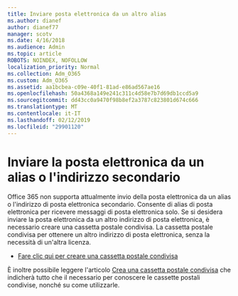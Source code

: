 ```yaml
---
title: Inviare posta elettronica da un altro alias
ms.author: dianef
author: dianef77
manager: scotv
ms.date: 4/16/2018
ms.audience: Admin
ms.topic: article
ROBOTS: NOINDEX, NOFOLLOW
localization_priority: Normal
ms.collection: Adm_O365
ms.custom: Adm_O365
ms.assetid: aa1bcbea-c09e-40f1-81ad-e86ad567ae16
ms.openlocfilehash: 50a4368a149e241c311c4d58e7b7d69db1ccd5a9
ms.sourcegitcommit: dd43cc0a9470f98b8ef2a3787c823801d674c666
ms.translationtype: MT
ms.contentlocale: it-IT
ms.lasthandoff: 02/12/2019
ms.locfileid: "29901120"
---
```

# <a name="send-email-from-an-alias-or-secondary-address"></a>Inviare la posta elettronica da un alias o l'indirizzo secondario

Office 365 non supporta attualmente invio della posta elettronica da un alias o l'indirizzo di posta elettronica secondario. Consente di alias di posta elettronica per ricevere messaggi di posta elettronica solo. Se si desidera inviare la posta elettronica da un altro indirizzo di posta elettronica, è necessario creare una cassetta postale condivisa. La cassetta postale condivisa per ottenere un altro indirizzo di posta elettronica, senza la necessità di un'altra licenza. 
  
- [Fare clic qui per creare una cassetta postale condivisa](https://portal.office.com/AdminPortal/Home#/AssistedGuide/addemailoptions)
    
È inoltre possibile leggere l'articolo [Crea una cassetta postale condivisa](https://support.office.com/article/871a246d-3acd-4bba-948e-5de8be0544c9) che indicherà tutto che il necessario per conoscere le cassette postali condivise, nonché su come utilizzarle. 
  


